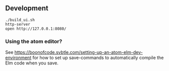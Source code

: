 ## Development

    ./build_ui.sh
    http-server
    open http://127.0.0.1:8080/

### Using the atom editor?

See https://boonofcode.svbtle.com/setting-up-an-atom-elm-dev-environment for how to set up save-commands to automatically compile the Elm code when you save.
